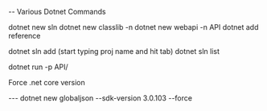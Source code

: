-- Various Dotnet Commands

dotnet new sln
dotnet new classlib -n <project>
dotnet new webapi -n API
dotnet add reference 

dotnet sln add (start typing proj name and hit tab)
dotnet sln list

dotnet run -p API/

Force .net core version

--- dotnet new globaljson --sdk-version 3.0.103 --force
